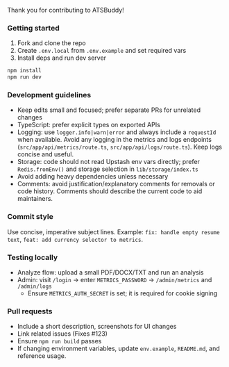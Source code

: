 Thank you for contributing to ATSBuddy!

### Getting started

1) Fork and clone the repo
2) Create `.env.local` from `.env.example` and set required vars
3) Install deps and run dev server

```bash
npm install
npm run dev
```

### Development guidelines

- Keep edits small and focused; prefer separate PRs for unrelated changes
- TypeScript: prefer explicit types on exported APIs
- Logging: use `logger.info|warn|error` and always include a `requestId` when available. Avoid any logging in the metrics and logs endpoints (`src/app/api/metrics/route.ts`, `src/app/api/logs/route.ts`). Keep logs concise and useful.
- Storage: code should not read Upstash env vars directly; prefer `Redis.fromEnv()` and storage selection in `lib/storage/index.ts`
- Avoid adding heavy dependencies unless necessary
- Comments: avoid justification/explanatory comments for removals or code history. Comments should describe the current code to aid maintainers.

### Commit style

Use concise, imperative subject lines. Example: `fix: handle empty resume text`, `feat: add currency selector to metrics`.

### Testing locally

- Analyze flow: upload a small PDF/DOCX/TXT and run an analysis
- Admin: visit `/login` → enter `METRICS_PASSWORD` → `/admin/metrics` and `/admin/logs`
  - Ensure `METRICS_AUTH_SECRET` is set; it is required for cookie signing

### Pull requests

- Include a short description, screenshots for UI changes
- Link related issues (Fixes #123)
- Ensure `npm run build` passes
- If changing environment variables, update `env.example`, `README.md`, and reference usage.


